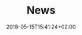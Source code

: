---
title: "News"
date: 2018-05-15T15:41:24+02:00
draft: false
menu:
  mainmenu:
    name: "News Archive"
    parent: "chair"
    weight: 100
---